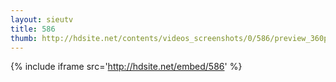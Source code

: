 ```yaml
---
layout: sieutv
title: 586
thumb: http://hdsite.net/contents/videos_screenshots/0/586/preview_360p.mp4.jpg
---
```

{% include iframe src='http://hdsite.net/embed/586' %}
 
